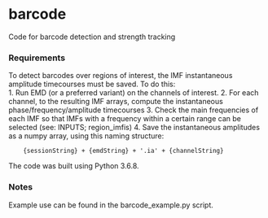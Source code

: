 # barcode
Code for barcode detection and strength tracking

### Requirements
To detect barcodes over regions of interest, the IMF instantaneous amplitude timecourses must be saved. To do this:  
    1. Run EMD (or a preferred variant) on the channels of interest.
    2. For each channel, to the resulting IMF arrays, compute the instantaneous phase/frequency/amplitude timecourses
    3. Check the main frequencies of each IMF so that IMFs with a frequency within a certain range can be selected (see: INPUTS; region_imfis)
    4. Save the instantaneous amplitudes as a numpy array, using this naming structure: 
        
        {sessionString} + {emdString} + '.ia' + {channelString}
        
The code was built using Python 3.6.8.

### Notes
Example use can be found in the barcode_example.py script.
